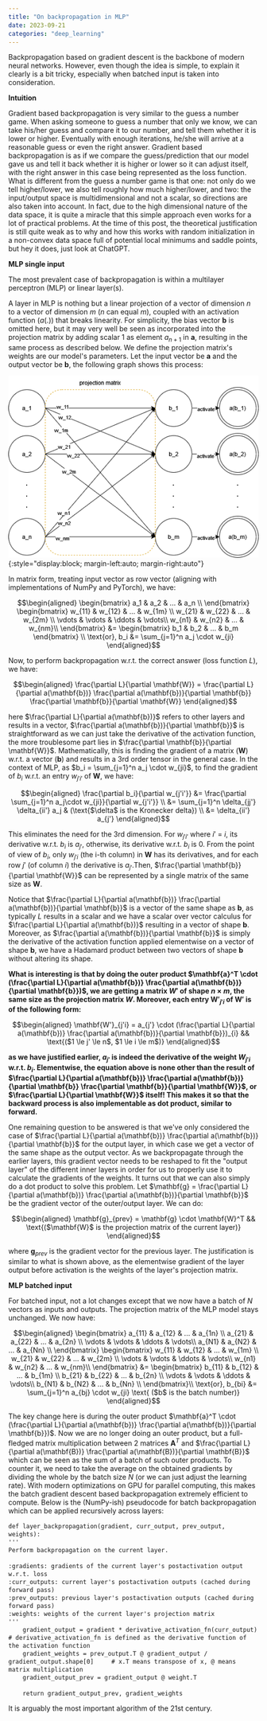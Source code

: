 ```yaml
---
title: "On backpropagation in MLP"
date: 2023-09-21
categories: "deep_learning"
---
```

Backpropagation based on gradient descent is the backbone of modern neural networks. However, even though the idea is simple, to explain it clearly is a bit tricky, especially when batched input is taken into consideration.

**Intuition**

Gradient based backpropagation is very similar to the guess a number game. When asking someone to guess a number that only we know, we can take his/her guess and compare it to our number, and tell them whether it is lower or higher. Eventually with enough iterations, he/she will arrive at a reasonable guess or even the right answer. Gradient based backpropagation is as if we compare the guess/prediction that our model gave us and tell it back whether it is higher or lower so it can adjust itself, with the right answer in this case being represented as the loss function. What is different from the guess a number game is that one: not only do we tell higher/lower, we also tell roughly how much higher/lower, and two: the input/output space is multidimensional and not a scalar, so directions are also taken into account. In fact, due to the high dimensional nature of the data space, it is quite a miracle that this simple approach even works for a lot of practical problems. At the time of this post, the theoretical justification is still quite weak as to why and how this works with random initialization in a non-convex data space full of potential local minimums and saddle points, but hey it does, just look at ChatGPT.  

**MLP single input**

The most prevalent case of backpropagation is within a multilayer perceptron (MLP) or linear layer(s).

A layer in MLP is nothing but a linear projection of a vector of dimension $n$ to a vector of dimension $m$ ($n$ can equal $m$), coupled with an activation function ($a(.)$) that breaks linearity. For simplicity, the bias vector $\mathbf{b}$ is omitted here, but it may very well be seen as incorporated into the projection matrix by adding scalar $1$ as element $a_{n+1}$ in $\mathbf{a}$, resulting in the same process as described below. We define the projection matrix's weights are our model's parameters. Let the input vector be $\mathbf{a}$ and the output vector be $\mathbf{b}$, the following graph shows this process:

![p7_buildtree_1](/assets/images/p8_backpropagation_1.png){:style="display:block; margin-left:auto; margin-right:auto"}

In matrix form, treating input vector as row vector (aligning with implementations of NumPy and PyTorch), we have:

$$\begin{aligned}
\begin{bmatrix}
a_1 & a_2 & ... & a_n \\
\end{bmatrix}
\begin{bmatrix}
w_{11} & w_{12} & ... & w_{1m} \\
w_{21} & w_{22} & ... & w_{2m} \\
\vdots & \vdots & \ddots & \vdots\\
w_{n1} & w_{n2} & ... & w_{nm}\\ 
\end{bmatrix} &=
\begin{bmatrix}
b_1 & b_2 & ... & b_m
\end{bmatrix} \\
\text{or},
b_i &= \sum_{j=1}^n a_j \cdot w_{ji}
\end{aligned}$$

Now, to perform backpropagation w.r.t. the correct answer (loss function $L$), we have:

$$\begin{aligned}
\frac{\partial L}{\partial \mathbf{W}} = \frac{\partial L}{\partial a(\mathbf{b})} \frac{\partial a(\mathbf{b})}{\partial \mathbf{b}} \frac{\partial \mathbf{b}}{\partial \mathbf{W}}
\end{aligned}$$

here $\frac{\partial L}{\partial a(\mathbf{b})}$ refers to other layers and results in a vector, $\frac{\partial a(\mathbf{b})}{\partial \mathbf{b}}$ is straightforward as we can just take the derivative of the activation function, the more troublesome part lies in $\frac{\partial \mathbf{b}}{\partial \mathbf{W}}$. Mathematically, this is finding the gradient of a matrix ($\mathbf{W}$) w.r.t. a vector ($\mathbf{b}$) and results in a 3rd order tensor in the general case. In the context of MLP, as $b_i = \sum_{j=1}^n a_j \cdot w_{ji}$, to find the gradient of $b_i$ w.r.t. an entry $w_{j'i'}$ of $\mathbf{W}$, we have:

$$\begin{aligned}
\frac{\partial b_i}{\partial w_{j'i'}} &= 
\frac{\partial \sum_{j=1}^n a_j\cdot w_{ji}}{\partial w_{j'i'}} \\
&= \sum_{j=1}^n \delta_{jj'} \delta_{ii'} a_j & (\text{$\delta$ is the Kronecker delta}) \\
&= \delta_{ii'} a_{j'}
\end{aligned}$$

This eliminates the need for the 3rd dimension. For $w_{j'i'}$ where $i'$ = $i$, its derivative w.r.t. $b_i$ is $a_{j'}$, otherwise, its derivative w.r.t. $b_i$ is $0$. From the point of view of $b_i$, only $w_{j'i}$ (the i-th column) in $\mathbf{W}$ has its derivatives, and for each row $j'$ (of column $i$) the derivative is $a_{j'}$.Then, $\frac{\partial \mathbf{b}}{\partial \mathbf{W}}$ can be represented by a single matrix of the same size as $\mathbf{W}$.

Notice that $\frac{\partial L}{\partial a(\mathbf{b})} \frac{\partial a(\mathbf{b})}{\partial \mathbf{b}}$ is a vector of the same shape as $\mathbf{b}$, as typically $L$ results in a scalar and we have a scalar over vector calculus for $\frac{\partial L}{\partial a(\mathbf{b})}$ resulting in a vector of shape $\mathbf{b}$. Moreover, as $\frac{\partial a(\mathbf{b})}{\partial \mathbf{b}}$ is simply the derivative of the activation function applied elementwise on a vector of shape $\mathbf{b}$, we have a Hadamard product between two vectors of shape $\mathbf{b}$ without altering its shape. 

**What is interesting is that by doing the outer product $\mathbf{a}^T \cdot  (\frac{\partial L}{\partial a(\mathbf{b})} \frac{\partial a(\mathbf{b})}{\partial \mathbf{b}})$, we are getting a matrix $W'$ of shape $n \times m$, the same size as the projection matrix $W$. Moreover, each entry $\mathbf{W'}_{j'i}$ of $\mathbf{W'}$ is of the following form:**

$$\begin{aligned}
\mathbf{W'}_{j'i} = a_{j'} \cdot (\frac{\partial L}{\partial a(\mathbf{b})} \frac{\partial a(\mathbf{b})}{\partial \mathbf{b}})_{i} && \text{($1 \le j' \le n$, $1 \le i \le m$)}
\end{aligned}$$

**as we have justified earlier, $a_{j'}$ is indeed the derivative of the weight $W_{j'i}$ w.r.t. $b_i$. Elementwise, the equation above is none other than the result of $\frac{\partial L}{\partial a(\mathbf{b})} \frac{\partial a(\mathbf{b})}{\partial \mathbf{b}} \frac{\partial \mathbf{b}}{\partial \mathbf{W}}$, or $\frac{\partial L}{\partial \mathbf{W}}$ itself! This makes it so that the backward process is also implementable as dot product, similar to forward.**

One remaining question to be answered is that we've only considered the case of $\frac{\partial L}{\partial a(\mathbf{b})} \frac{\partial a(\mathbf{b})}{\partial \mathbf{b}}$ for the output layer, in which case we get a vector of the same shape as the output vector. As we backpropagate through the earlier layers, this gradient vector needs to be reshaped to fit the "output layer" of the different inner layers in order for us to properly use it to calculate the gradients of the weights. It turns out that we can also simply do a dot product to solve this problem. Let $\mathbf{g} = \frac{\partial L}{\partial a(\mathbf{b})} \frac{\partial a(\mathbf{b})}{\partial \mathbf{b}}$ be the gradient vector of the outer/output layer. We can do:

$$\begin{aligned}
\mathbf{g}_{prev} = \mathbf{g} \cdot \mathbf{W}^T && \text{($\mathbf{W}$ is the projection matrix of the current layer)}
\end{aligned}$$

where $\mathbf{g}_{prev}$ is the gradient vector for the previous layer. The justification is similar to what is shown above, as the elementwise gradient of the layer output before activation is the weights of the layer's projection matrix.  

**MLP batched input**

For batched input, not a lot changes except that we now have a batch of $N$ vectors as inputs and outputs. The projection matrix of the MLP model stays unchanged. We now have:

$$\begin{aligned}
\begin{bmatrix}
a_{11} & a_{12} & ... & a_{1n} \\
a_{21} & a_{22} & ... & a_{2n} \\
\vdots & \vdots & \ddots & \vdots\\
a_{N1} & a_{N2} & ... & a_{Nn} \\
\end{bmatrix}
\begin{bmatrix}
w_{11} & w_{12} & ... & w_{1m} \\
w_{21} & w_{22} & ... & w_{2m} \\
\vdots & \vdots & \ddots & \vdots\\
w_{n1} & w_{n2} & ... & w_{nm}\\ 
\end{bmatrix} &=
\begin{bmatrix}
b_{11} & b_{12} & ... & b_{1m} \\
b_{21} & b_{22} & ... & b_{2n} \\
\vdots & \vdots & \ddots & \vdots\\
b_{N1} & b_{N2} & ... & b_{Nn} \\
\end{bmatrix}\\
\text{or}, 
b_{bi} &= \sum_{j=1}^n a_{bj} \cdot w_{ji} \text{ ($b$ is the batch number)}
\end{aligned}$$

The key change here is during the outer product $\mathbf{a}^T \cdot  (\frac{\partial L}{\partial a(\mathbf{b})} \frac{\partial a(\mathbf{b})}{\partial \mathbf{b}})$. Now we are no longer doing an outer product, but a full-fledged matrix multiplication between 2 matrices $\mathbf{A}^T$ and $\frac{\partial L}{\partial a(\mathbf{B})} \frac{\partial a(\mathbf{B})}{\partial \mathbf{B}}$ which can be seen as the sum of a batch of such outer products. To counter it, we need to take the average on the obtained gradients by dividing the whole by the batch size $N$ (or we can just adjust the learning rate). With modern optimizations on GPU for parallel computing, this makes the batch gradient descent based backpropagation extremely efficient to compute. Below is the (NumPy-ish) pseudocode for batch backpropagation which can be applied recursively across layers: 

```
def layer_backpropagation(gradient, curr_output, prev_output, weights):
'''
Perform backpropagation on the current layer.

:gradients: gradients of the current layer's postactivation output w.r.t. loss 
:curr_outputs: current layer's postactivation outputs (cached during forward pass)
:prev_outputs: previous layer's postactivation outputs (cached during forward pass)
:weights: weights of the current layer's projection matrix
'''
    gradient_output = gradient * derivative_activation_fn(curr_output)     # derivative_activation_fn is defined as the derivative function of the activation function
    gradient_weights = prev_output.T @ gradient_output / gradient_output.shape[0]     # x.T means transpose of x, @ means matrix multiplication
    gradient_output_prev = gradient_output @ weight.T

    return gradient_output_prev, gradient_weights
```

It is arguably the most important algorithm of the 21st century.


